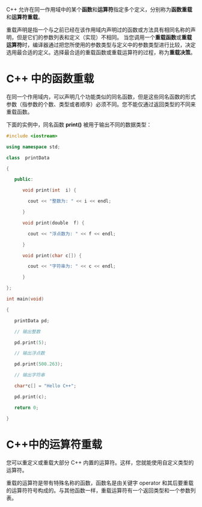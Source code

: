 C++ 允许在同一作用域中的某个**函数**和**运算符**指定多个定义，分别称为**函数重载**和**运算符重载**。

重载声明是指一个与之前已经在该作用域内声明过的函数或方法具有相同名称的声明，但是它们的参数列表和定义（实现）不相同。
当您调用一个**重载函数**或**重载运算符**时，编译器通过把您所使用的参数类型与定义中的参数类型进行比较，决定选用最合适的定义。选择最合适的重载函数或重载运算符的过程，称为**重载决策**。
# C++ 中的函数重载

在同一个作用域内，可以声明几个功能类似的同名函数，但是这些同名函数的形式参数（指参数的个数、类型或者顺序）必须不同。您不能仅通过返回类型的不同来重载函数。

下面的实例中，同名函数 **print()** 被用于输出不同的数据类型：
```c++
#include <iostream>

using namespace std;

class  printData

{

   public:

      void print(int  i) {

        cout << "整数为: " << i << endl;

      }

      void print(double  f) {

        cout << "浮点数为: " << f << endl;

      }

      void print(char c[]) {

        cout << "字符串为: " << c << endl;

      }

};

int main(void)

{

   printData pd;

   // 输出整数

   pd.print(5);

   // 输出浮点数

   pd.print(500.263);

   // 输出字符串

   char*c[] = "Hello C++";

   pd.print(c);

   return 0;

}
```
# C++中的运算符重载
您可以重定义或重载大部分 C++ 内置的运算符。这样，您就能使用自定义类型的运算符。

重载的运算符是带有特殊名称的函数，函数名是由关键字 operator 和其后要重载的运算符符号构成的。与其他函数一样，重载运算符有一个返回类型和一个参数列表。